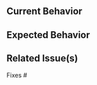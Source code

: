 <!-- Please make sure that your commit message follows our format -->
<!-- Example: `fix: must begin with lowercase` -->

## Current Behavior
<!-- This is the behavior we have today -->

## Expected Behavior
<!-- This is the behavior we should expect with the changes in this PR -->

## Related Issue(s)
<!-- Please link the issue being fixed so it gets closed when this is merged. -->

Fixes #